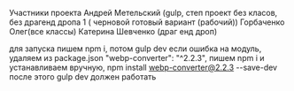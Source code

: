 Участники проекта 
Андрей Метельский (gulp, степ проект без класов, без драгенд дропа 1 ( черновой готовый вариант (рабочий))
Горбаченко Олег(все классы) 
Катерина Шевченко (драг енд дроп)

для запуска пишем npm i, потом gulp dev
если ошибка на модуль, удаляем из package.json "webp-converter": "^2.2.3", пишем npm i
и устанавливаем вручную, npm install webp-converter@2.2.3 --save-dev
после этого gulp dev должен работать